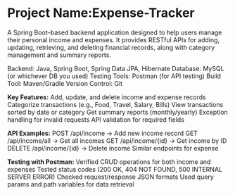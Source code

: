 # Project Name:Expense-Tracker

A Spring Boot–based backend application designed to help users manage their personal income and expenses. It provides RESTful APIs for adding, updating, retrieving, and deleting financial records, along with category management and summary reports.

Backend: Java, Spring Boot, Spring Data JPA, Hibernate
Database: MySQL (or whichever DB you used)
Testing Tools: Postman (for API testing)
Build Tool: Maven/Gradle
Version Control: Git

**Key Features:**
Add, update, and delete income and expense records
Categorize transactions (e.g., Food, Travel, Salary, Bills)
View transactions sorted by date or category
Get summary reports (monthly/yearly)
Exception handling for invalid requests
API validation for required fields

**API Examples:**
POST /api/income → Add new income record
GET /api/income/all → Get all incomes
GET /api/income/{id} → Get income by ID
DELETE /api/income/{id} → Delete income
Similar endpoints for expense

**Testing with Postman:**
Verified CRUD operations for both income and expenses
Tested status codes (200 OK, 404 NOT FOUND, 500 INTERNAL SERVER ERROR)
Checked request/response JSON formats
Used query params and path variables for data retrieval

